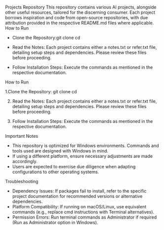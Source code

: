 Projects Repository
This repository contains various AI projects, alongside other useful resources, tailored for the discerning consumer. Each project borrows inspiration and code from open-source repositories, with due attribution provided in the respective README.md files where applicable.
How to Run
- Clone the Repository:git clone <your-repo-url>
cd <your-repo-folder>

- Read the Notes:
Each project contains either a notes.txt or refer.txt file, detailing setup steps and dependencies. Please review these files before proceeding.
- Follow Installation Steps:
Execute the commands as mentioned in the respective documentation.


How to Run

1.Clone the Repository:
git clone <your-repo-url>
cd <your-repo-folder>

2. Read the Notes:
Each project contains either a notes.txt or refer.txt file, detailing setup steps and dependencies. Please review these files before proceeding.

3. Follow Installation Steps:
Execute the commands as mentioned in the respective documentation.





Important Notes
- This repository is optimized for Windows environments. Commands and tools used are designed with Windows in mind.
- If using a different platform, ensure necessary adjustments are made accordingly.
- Users are expected to exercise due diligence when adapting configurations to other operating systems.


Troubleshooting
- Dependency Issues: If packages fail to install, refer to the specific project documentation for recommended versions or alternative dependencies.
- Platform Compatibility: If running on macOS/Linux, use equivalent commands (e.g., replace cmd instructions with Terminal alternatives).
- Permission Errors: Run terminal commands as Administrator if required (Run as Administrator option in Windows).




